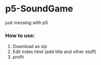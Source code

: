 # p5-SoundGame
just messing with p5

### How to use:
1. Download as zip
2. Edit index.html (add title and other stuff)
3. profit
